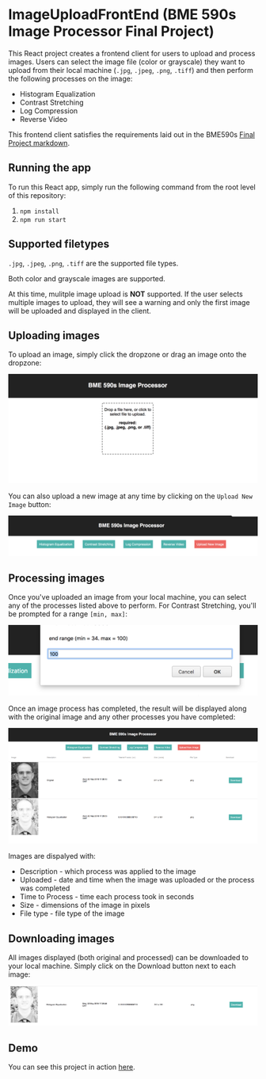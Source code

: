 # ImageUploadFrontEnd (BME 590s Image Processor Final Project)
This React project creates a frontend client for users to upload and process images. Users can select the image file (color or grayscale) they want to upload from their local machine (`.jpg`, `.jpeg`, `.png`, `.tiff`) and then perform the following processes on the image:
* Histogram Equalization
* Contrast Stretching
* Log Compression
* Reverse Video

This frontend client satisfies the requirements laid out in the BME590s [Final Project markdown](https://github.com/mlp6/Medical-Software-Design/blob/master/FinalProjects/ImageProcessorS18/ImageProcessorS18.md).

## Running the app
To run this React app, simply run the following command from the root level of this repository:  
1) `npm install`  
2) `npm run start`

## Supported filetypes
`.jpg`, `.jpeg`, `.png`, `.tiff` are the supported file types. 

Both color and grayscale images are supported. 

At this time, mulitple image upload is **NOT** supported. If the user selects multiple images to upload, they will see a warning and only the first image will be uploaded and displayed in the client. 

## Uploading images
To upload an image, simply click the dropzone or drag an image onto the dropzone: 

![upload](readme_assets/upload.png)


You can also upload a new image at any time by clicking on the `Upload New Image` button: 

![new_upload](readme_assets/new_upload.png)

## Processing images
Once you've uploaded an image from your local machine, you can select any of the processes listed above to perform. For Contrast Stretching, you'll be prompted for a range `[min, max]`: 

![end_range](readme_assets/end_range.png)

Once an image process has completed, the result will be displayed along with the original image and any other processes you have completed: 

![processed](readme_assets/processed.png)

Images are dispalyed with:
* Description - which process was applied to the image
* Uploaded - date and time when the image was uploaded or the process was completed
* Time to Process - time each process took in seconds
* Size - dimensions of the image in pixels
* File type - file type of the image

## Downloading images
All images displayed (both original and processed) can be downloaded to your local machine. Simply click on the Download button next to each image: 

![download](readme_assets/download.png)

## Demo
You can see this project in action [here](https://www.youtube.com/watch?v=XBfCQs_Pox0&feature=youtu.be). 
